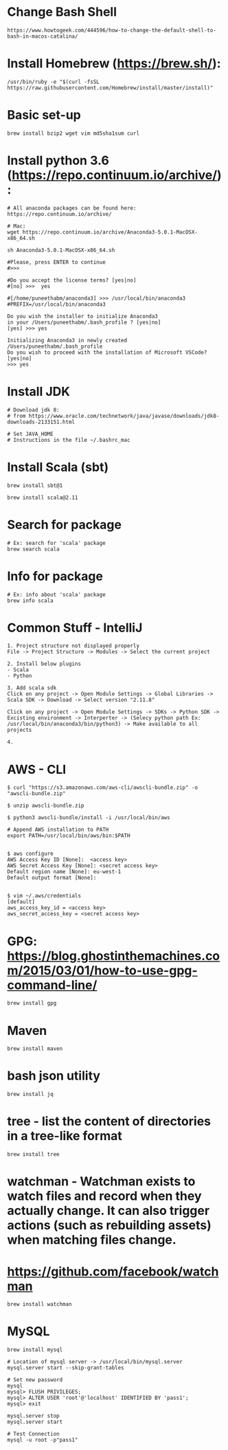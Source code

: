 # Change Bash Shell
```
https://www.howtogeek.com/444596/how-to-change-the-default-shell-to-bash-in-macos-catalina/
```

# Install Homebrew (https://brew.sh/):
```
/usr/bin/ruby -e "$(curl -fsSL https://raw.githubusercontent.com/Homebrew/install/master/install)"
```

# Basic set-up
```
brew install bzip2 wget vim md5sha1sum curl

```

# Install python 3.6 (https://repo.continuum.io/archive/):
```
# All anaconda packages can be found here: https://repo.continuum.io/archive/

# Mac:
wget https://repo.continuum.io/archive/Anaconda3-5.0.1-MacOSX-x86_64.sh

sh Anaconda3-5.0.1-MacOSX-x86_64.sh

#Please, press ENTER to continue
#>>> 

#Do you accept the license terms? [yes|no]
#[no] >>>  yes

#[/home/puneethabm/anaconda3] >>> /usr/local/bin/anaconda3
#PREFIX=/usr/local/bin/anaconda3

Do you wish the installer to initialize Anaconda3
in your /Users/puneethabm/.bash_profile ? [yes|no]
[yes] >>> yes

Initializing Anaconda3 in newly created /Users/puneethabm/.bash_profile
Do you wish to proceed with the installation of Microsoft VSCode? [yes|no]
>>> yes

```

# Install JDK
```
# Download jdk 8:
# from https://www.oracle.com/technetwork/java/javase/downloads/jdk8-downloads-2133151.html

# Set JAVA_HOME
# Instructions in the file ~/.bashrc_mac

```

# Install Scala (sbt)
```
brew install sbt@1

brew install scala@2.11
```

# Search for package
```
# Ex: search for 'scala' package
brew search scala
```

# Info for package
```
# Ex: info about 'scala' package
brew info scala
```

# Common Stuff - IntelliJ
```
1. Project structure not displayed properly
File -> Project Structure -> Modules -> Select the current project

2. Install below plugins
- Scala
- Python

3. Add scala sdk
Click on any project -> Open Module Settings -> Global Libraries -> Scala SDK -> Download -> Select version "2.11.8"

Click on any project -> Open Module Settings -> SDKs -> Python SDK -> Excisting environment -> Interperter -> (Selecy python path Ex: /usr/local/bin/anaconda3/bin/python3) -> Make available to all projects

4. 
```


# AWS - CLI
```
$ curl "https://s3.amazonaws.com/aws-cli/awscli-bundle.zip" -o "awscli-bundle.zip"

$ unzip awscli-bundle.zip

$ python3 awscli-bundle/install -i /usr/local/bin/aws

# Append AWS installation to PATH
export PATH=/usr/local/bin/aws/bin:$PATH


$ aws configure
AWS Access Key ID [None]:  <access key>
AWS Secret Access Key [None]: <secret access key>
Default region name [None]: eu-west-1
Default output format [None]:


$ vim ~/.aws/credentials
[default]
aws_access_key_id = <access key>
aws_secret_access_key = <secret access key>

```

# GPG: https://blog.ghostinthemachines.com/2015/03/01/how-to-use-gpg-command-line/
```
brew install gpg
```

# Maven
```
brew install maven
```


# bash json utility
```
brew install jq
```


# tree - list the content of directories in a tree-like format
```
brew install tree
```

# watchman - Watchman exists to watch files and record when they actually change. It can also trigger actions (such as rebuilding assets) when matching files change.
# https://github.com/facebook/watchman
```
brew install watchman
```

# MySQL
```
brew install mysql

# Location of mysql server -> /usr/local/bin/mysql.server
mysql.server start --skip-grant-tables

# Set new password
mysql
mysql> FLUSH PRIVILEGES;
mysql> ALTER USER 'root'@'localhost' IDENTIFIED BY 'pass1';
mysql> exit

mysql.server stop
mysql.server start

# Test Connection
mysql -u root -p"pass1"
```
